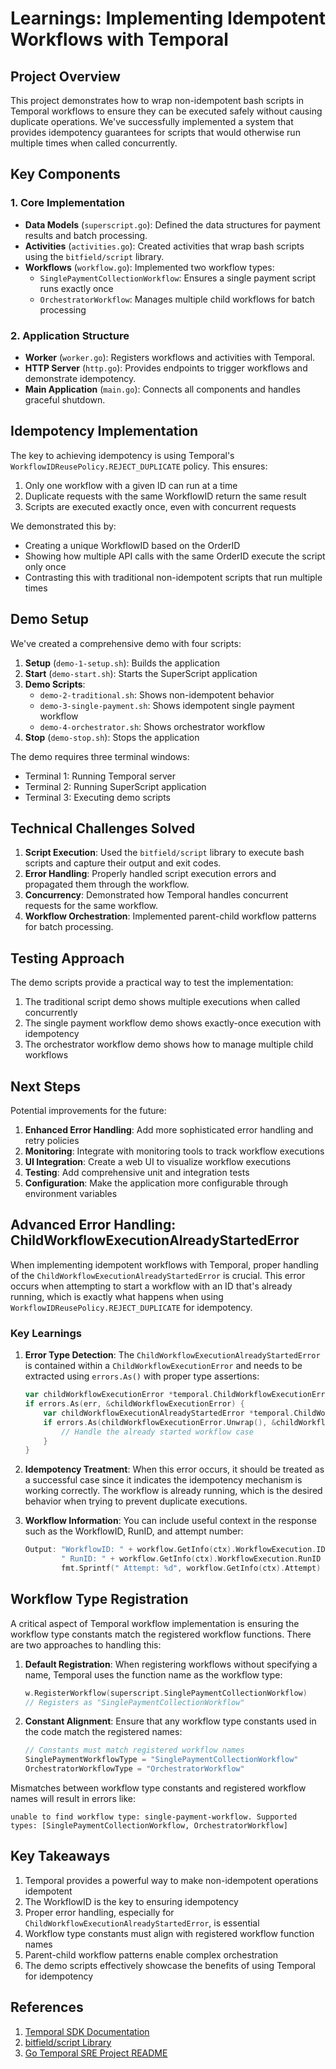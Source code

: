# Learnings: Implementing Idempotent Workflows with Temporal

## Project Overview

This project demonstrates how to wrap non-idempotent bash scripts in Temporal workflows to ensure they can be executed safely without causing duplicate operations. We've successfully implemented a system that provides idempotency guarantees for scripts that would otherwise run multiple times when called concurrently.

## Key Components

### 1. Core Implementation

- **Data Models** (`superscript.go`): Defined the data structures for payment results and batch processing.
- **Activities** (`activities.go`): Created activities that wrap bash scripts using the `bitfield/script` library.
- **Workflows** (`workflow.go`): Implemented two workflow types:
  - `SinglePaymentCollectionWorkflow`: Ensures a single payment script runs exactly once
  - `OrchestratorWorkflow`: Manages multiple child workflows for batch processing

### 2. Application Structure

- **Worker** (`worker.go`): Registers workflows and activities with Temporal.
- **HTTP Server** (`http.go`): Provides endpoints to trigger workflows and demonstrate idempotency.
- **Main Application** (`main.go`): Connects all components and handles graceful shutdown.

## Idempotency Implementation

The key to achieving idempotency is using Temporal's `WorkflowIDReusePolicy.REJECT_DUPLICATE` policy. This ensures:

1. Only one workflow with a given ID can run at a time
2. Duplicate requests with the same WorkflowID return the same result
3. Scripts are executed exactly once, even with concurrent requests

We demonstrated this by:
- Creating a unique WorkflowID based on the OrderID
- Showing how multiple API calls with the same OrderID execute the script only once
- Contrasting this with traditional non-idempotent scripts that run multiple times

## Demo Setup

We've created a comprehensive demo with four scripts:

1. **Setup** (`demo-1-setup.sh`): Builds the application
2. **Start** (`demo-start.sh`): Starts the SuperScript application
3. **Demo Scripts**:
   - `demo-2-traditional.sh`: Shows non-idempotent behavior
   - `demo-3-single-payment.sh`: Shows idempotent single payment workflow
   - `demo-4-orchestrator.sh`: Shows orchestrator workflow
4. **Stop** (`demo-stop.sh`): Stops the application

The demo requires three terminal windows:
- Terminal 1: Running Temporal server
- Terminal 2: Running SuperScript application
- Terminal 3: Executing demo scripts

## Technical Challenges Solved

1. **Script Execution**: Used the `bitfield/script` library to execute bash scripts and capture their output and exit codes.
2. **Error Handling**: Properly handled script execution errors and propagated them through the workflow.
3. **Concurrency**: Demonstrated how Temporal handles concurrent requests for the same workflow.
4. **Workflow Orchestration**: Implemented parent-child workflow patterns for batch processing.

## Testing Approach

The demo scripts provide a practical way to test the implementation:

1. The traditional script demo shows multiple executions when called concurrently
2. The single payment workflow demo shows exactly-once execution with idempotency
3. The orchestrator workflow demo shows how to manage multiple child workflows

## Next Steps

Potential improvements for the future:

1. **Enhanced Error Handling**: Add more sophisticated error handling and retry policies
2. **Monitoring**: Integrate with monitoring tools to track workflow executions
3. **UI Integration**: Create a web UI to visualize workflow executions
4. **Testing**: Add comprehensive unit and integration tests
5. **Configuration**: Make the application more configurable through environment variables

## Advanced Error Handling: ChildWorkflowExecutionAlreadyStartedError

When implementing idempotent workflows with Temporal, proper handling of the `ChildWorkflowExecutionAlreadyStartedError` is crucial. This error occurs when attempting to start a workflow with an ID that's already running, which is exactly what happens when using `WorkflowIDReusePolicy.REJECT_DUPLICATE` for idempotency.

### Key Learnings

1. **Error Type Detection**: The `ChildWorkflowExecutionAlreadyStartedError` is contained within a `ChildWorkflowExecutionError` and needs to be extracted using `errors.As()` with proper type assertions:

   ```go
   var childWorkflowExecutionError *temporal.ChildWorkflowExecutionError
   if errors.As(err, &childWorkflowExecutionError) {
       var childWorkflowExecutionAlreadyStartedError *temporal.ChildWorkflowExecutionAlreadyStartedError
       if errors.As(childWorkflowExecutionError.Unwrap(), &childWorkflowExecutionAlreadyStartedError) {
           // Handle the already started workflow case
       }
   }
   ```

2. **Idempotency Treatment**: When this error occurs, it should be treated as a successful case since it indicates the idempotency mechanism is working correctly. The workflow is already running, which is the desired behavior when trying to prevent duplicate executions.

3. **Workflow Information**: You can include useful context in the response such as the WorkflowID, RunID, and attempt number:

   ```go
   Output: "WorkflowID: " + workflow.GetInfo(ctx).WorkflowExecution.ID +
           " RunID: " + workflow.GetInfo(ctx).WorkflowExecution.RunID +
           fmt.Sprintf(" Attempt: %d", workflow.GetInfo(ctx).Attempt)
   ```

## Workflow Type Registration

A critical aspect of Temporal workflow implementation is ensuring the workflow type constants match the registered workflow functions. There are two approaches to handling this:

1. **Default Registration**: When registering workflows without specifying a name, Temporal uses the function name as the workflow type:

   ```go
   w.RegisterWorkflow(superscript.SinglePaymentCollectionWorkflow)
   // Registers as "SinglePaymentCollectionWorkflow"
   ```

2. **Constant Alignment**: Ensure that any workflow type constants used in the code match the registered names:

   ```go
   // Constants must match registered workflow names
   SinglePaymentWorkflowType = "SinglePaymentCollectionWorkflow"
   OrchestratorWorkflowType = "OrchestratorWorkflow"
   ```

Mismatches between workflow type constants and registered workflow names will result in errors like:
```
unable to find workflow type: single-payment-workflow. Supported types: [SinglePaymentCollectionWorkflow, OrchestratorWorkflow]
```

## Key Takeaways

1. Temporal provides a powerful way to make non-idempotent operations idempotent
2. The WorkflowID is the key to ensuring idempotency
3. Proper error handling, especially for `ChildWorkflowExecutionAlreadyStartedError`, is essential
4. Workflow type constants must align with registered workflow function names
5. Parent-child workflow patterns enable complex orchestration
6. The demo scripts effectively showcase the benefits of using Temporal for idempotency

## References

1. [Temporal SDK Documentation](https://docs.temporal.io/dev-guide/go)
2. [bitfield/script Library](https://github.com/bitfield/script)
3. [Go Temporal SRE Project README](../superscript/README.md)
